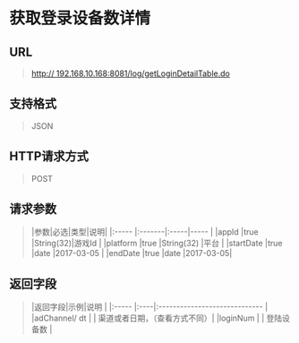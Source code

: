 # 获取登录设备数详情

## URL
> [http:// 192.168.10.168:8081/log/getLoginDetailTable.do](http://dataviewer.ilongyuan.com.cn/log/getLoginDetailTable.do)

## 支持格式
> JSON

## HTTP请求方式
> POST

## 请求参数
> |参数|必选|类型|说明|
|:-----  |:-------|:-----|-----                               |
|appId    |true    |String(32)|游戏Id                          |
|platform    |true    |String(32)   |平台 |
|startDate    |true    |date   |2017-03-05 |
|endDate    |true    |date   |2017-03-05|   


## 返回字段
> |返回字段|示例|说明                              |
|:-----   |:----|:-----------------------------    |
|adChannel/ dt      |  | 渠道或者日期，（查看方式不同）|
|loginNum | |   登陆设备数    |

